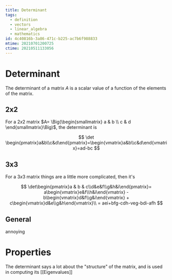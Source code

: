 ```yaml
---
title: Determinant
tags:
  - definition
  - vectors
  - linear_algebra
  - mathematics
id: 4c40816b-3a86-471c-b225-ac7b6f988833
mtime: 20210701200725
ctime: 20210511133056
---
```


# Determinant

The determinant of a matrix $A$ is a scalar value of a function of the elements of the matrix.

## 2x2

For a $2x2$ matrix $A= \Big(\begin{smallmatrix} a & b \\ c & d \end{smallmatrix}\Big)$, the determinant is

$$
\det \begin{pmatrix}a&b\\c&d\end{pmatrix}=\begin{vmatrix}a&b\\c&d\end{vmatrix}=ad-bc
$$

## 3x3

For a $3x3$ matrix things are a little more complicated, then it's

$$
\det\begin{pmatrix}a & b & c\\d&e&f\\g&h&i\end{pmatrix}= a\begin{vmatrix}e&f\\h&i\end{vmatrix} -b\begin{vmatrix}d&f\\g&i\end{vmatrix} + c\begin{vmatrix}d&e\\g&h\end{vmatrix}\\
= aei+bfg-cdh-veg-bdi-afh
$$

## General

annoying

# Properties

The determinant says a lot about the "structure" of the matrix, and is used in computing its [[Eigenvalues]]
